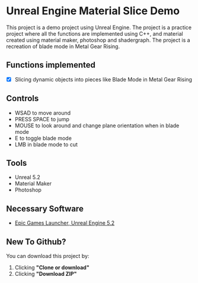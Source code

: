 # Unreal Engine Material Slice Demo

This project is a demo project using Unreal Engine. The project is a practice project where all the functions are implemented using C++, and material created using material maker, photoshop and shadergraph. The project is a recreation of blade mode in Metal Gear Rising.

## Functions implemented
- [X] Slicing dynamic objects into pieces like Blade Mode in Metal Gear Rising

## Controls
- WSAD to move around
- PRESS SPACE to jump
- MOUSE to look around and change plane orientation when in blade mode
- E to toggle blade mode
- LMB in blade mode to cut

## Tools
- Unreal 5.2
- Material Maker
- Photoshop

## Necessary Software
- [Epic Games Launcher, Unreal Engine 5.2](https://www.unrealengine.com/en-US/blog)

## New To Github?

You can download this project by:
1. Clicking **"Clone or download"**
2. Clicking **"Download ZIP"**
